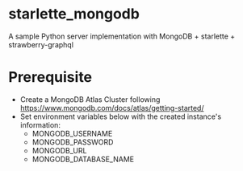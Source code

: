 # starlette_mongodb

A sample Python server implementation with MongoDB + starlette + strawberry-graphql

# Prerequisite
- Create a MongoDB Atlas Cluster following https://www.mongodb.com/docs/atlas/getting-started/
- Set environment variables below with the created instance's information:
  - MONGODB_USERNAME
  - MONGODB_PASSWORD
  - MONGODB_URL
  - MONGODB_DATABASE_NAME
